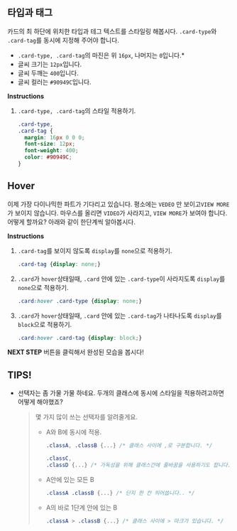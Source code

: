 ## 타입과 태그
카드의 최 하단에 위치한 타입과 테그 텍스트를 스타일링 해봅시다. `.card-type`와 `.card-tag`를 동시에 지정해 주어야 합니다.

* `.card-type, .card-tag`의 마진은 위 `16px`, 나머지는 `0`입니다.*
* 글씨 크기는 `12px`입니다.
* 글씨 두깨는 `400`입니다.
* 글씨 컬러는 `#90949C`입니다.


**Instructions**
1. `.card-type, .card-tag`의 스타일 적용하기. 

    ```css
    .card-type, 
    .card-tag {
      margin: 16px 0 0 0;
      font-size: 12px;
      font-weight: 400;
      color: #90949C;
    }
    ```



## Hover
이제 가장 다이나믹한 파트가 기다리고 있습니다. 평소에는 `VEDEO` 만 보이고`VIEW MORE` 가 보이지 않습니다. 마우스를 올리면 `VIDEO`가 사라지고, `VIEW MORE`가 보여야 합니다. 어떻게 할까요? 아래와 같이 한단계씩 알아봅시다.


**Instructions**
1. `.card-tag`를 보이지 않도록 `display`를 `none`으로 적용하기.
    ```css
    .card-tag {display: none;}
    ```

2. `.card`가 `hover`상태일때, `.card` 안에 있는 `.card-type`이 사라지도록 `display`를 `none`으로 적용하기.

    ```css
    .card:hover .card-type {display: none;}
    ```

3. `.card`가 `hover`상태일때, `.card` 안에 있는 `.card-tag`가 나타나도록 `display`를 `block`으로 적용하기.

    ```css
    .card:hover .card-tag {display: block;}
    ```

    

**NEXT STEP** 버튼을 클릭해서 완성된 모습을 봅시다!



## TIPS!

- 선택자는 좀 가물 가물 하네요. 두개의 클래스에 동시에 스타일을 적용하려고하면 어떻게 해야했죠?

  > 몇 가지 많이 쓰는 선택자를 알려줄게요.
  >
  > * A와 B에 동시에 적용. 
  >
  >   ```css
  >   .classA, .classB {...} /* 클래스 사이에 ,로 구분합니다. */
  >   
  >   .classC, 
  >   .classD {...} /* 가독성을 위해 클래스간에 줄바꿈을 사용하기도 합니다.. */
  >   
  >   ```
  >
  > * A안에 있는 모든 B
  >
  >   ```css
  >   .classA .classB {...} /* 단지 한 칸 띄어씁니다.. */
  >   ```
  >
  > * A의 바로 1단계 안에 있는 B
  >
  >   ```css
  >   .classA > .classB {...} /* 클래스 사이에 > 마크가 있습니다. */
  >   ```
